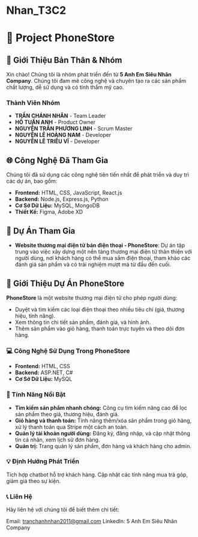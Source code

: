 # Nhan_T3C2
# 📱 Project PhoneStore

## 👤 Giới Thiệu Bản Thân & Nhóm
Xin chào! Chúng tôi là nhóm phát triển đến từ **5 Anh Em Siêu Nhân Company**. Chúng tôi đam mê công nghệ và chuyên tạo ra các sản phẩm chất lượng, dễ sử dụng và có tính thẩm mỹ cao.

### Thành Viên Nhóm
- **TRẦN CHÁNH NHÂN** - Team Leader
- **HỒ TUẤN ANH** - Product Owner
- **NGUYỄN TRẦN PHƯƠNG LINH** - Scrum Master
- **NGUYỄN LÊ HOÀNG NAM** - Developer
- **NGUYỄN LÊ TRIỀU VĨ** - Developer

## 🌐 Công Nghệ Đã Tham Gia
Chúng tôi đã sử dụng các công nghệ tiên tiến nhất để phát triển và duy trì các dự án, bao gồm:
- **Frontend:** HTML, CSS, JavaScript, React.js
- **Backend:** Node.js, Express.js, Python
- **Cơ Sở Dữ Liệu:** MySQL, MongoDB
- **Thiết Kế:** Figma, Adobe XD

## 📂 Dự Án Tham Gia
- **Website thương mại điện tử bán điện thoại - PhoneStore**: Dự án tập trung vào việc xây dựng một nền tảng thương mại điện tử thân thiện với người dùng, nơi khách hàng có thể mua sắm điện thoại, tham khảo các đánh giá sản phẩm và có trải nghiệm mượt mà từ đầu đến cuối.

## 📱 Giới Thiệu Dự Án PhoneStore

**PhoneStore** là một website thương mại điện tử cho phép người dùng:
- Duyệt và tìm kiếm các loại điện thoại theo nhiều tiêu chí (giá, thương hiệu, tính năng).
- Xem thông tin chi tiết sản phẩm, đánh giá, và hình ảnh.
- Thêm sản phẩm vào giỏ hàng, thanh toán trực tuyến và theo dõi đơn hàng.

### 💻 Công Nghệ Sử Dụng Trong PhoneStore
- **Frontend:** HTML, CSS
- **Backend:** ASP.NET, C#
- **Cơ Sở Dữ Liệu:** MySQL

### 🚀 Tính Năng Nổi Bật
- **Tìm kiếm sản phẩm nhanh chóng:** Công cụ tìm kiếm nâng cao để lọc sản phẩm theo giá, thương hiệu, đánh giá.
- **Giỏ hàng và thanh toán:** Tính năng thêm/xóa sản phẩm trong giỏ hàng, xử lý thanh toán qua Stripe một cách an toàn.
- **Quản lý tài khoản người dùng:** Đăng ký, đăng nhập, và cập nhật thông tin cá nhân, xem lịch sử đơn hàng.
- **Quản trị:** Trang quản lý sản phẩm, đơn hàng và khách hàng cho admin.

### 💡 Định Hướng Phát Triển
Tích hợp chatbot hỗ trợ khách hàng.
Cập nhật các tính năng mua trả góp, giảm giá theo sự kiện.

### 📞 Liên Hệ
Hãy liên hệ với chúng tôi để biết thêm chi tiết:

Email: tranchanhnhan2011@gmail.com
LinkedIn: 5 Anh Em Siêu Nhân Company
